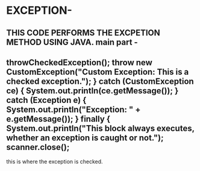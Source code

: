 # EXCEPTION-

THIS CODE PERFORMS THE EXCPETION METHOD USING JAVA. 
main part -   
---------------------------------------------------------------------------------------------------------
throwCheckedException();
            throw new CustomException("Custom Exception: This is a checked exception.");
        } catch (CustomException ce) {
            System.out.println(ce.getMessage());
        } catch (Exception e) {
            System.out.println("Exception: " + e.getMessage());
        } finally {
            System.out.println("This block always executes, whether an exception is caught or not.");
            scanner.close();
---------------------------------------------------------------------------------------------------------
this is where the exception is checked.
      
